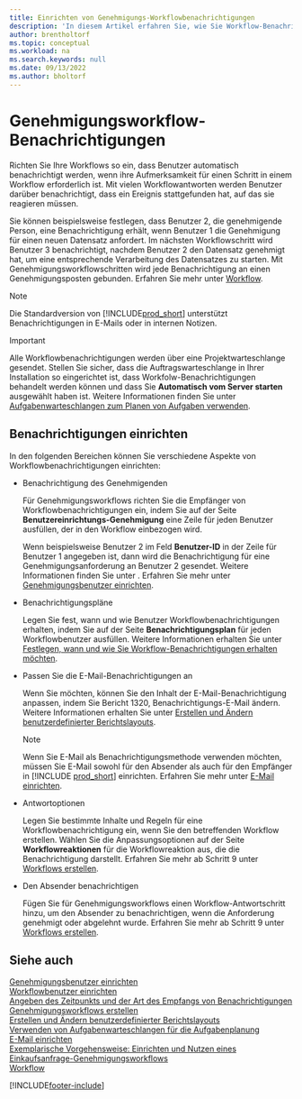 ```yaml
---
title: Einrichten von Genehmigungs-Workflowbenachrichtigungen
description: 'In diesem Artikel erfahren Sie, wie Sie Workflow-Benachrichtigungen festlegen, um einen Benutzer zu warnen, dass ein Ereignis eingetreten ist, auf das er reagieren muss; eine Workflow-Reaktion ist erforderlich.'
author: brentholtorf
ms.topic: conceptual
ms.workload: na
ms.search.keywords: null
ms.date: 09/13/2022
ms.author: bholtorf
---
```

# <a name="approval-workflow-notifications"></a>Genehmigungsworkflow-Benachrichtigungen

Richten Sie Ihre Workflows so ein, dass Benutzer automatisch benachrichtigt werden, wenn ihre Aufmerksamkeit für einen Schritt in einem Workflow erforderlich ist. Mit vielen Workflowantworten werden Benutzer darüber benachrichtigt, dass ein Ereignis stattgefunden hat, auf das sie reagieren müssen.

Sie können beispielsweise festlegen, dass Benutzer 2, die genehmigende Person, eine Benachrichtigung erhält, wenn Benutzer 1 die Genehmigung für einen neuen Datensatz anfordert. Im nächsten Workflowschritt wird Benutzer 3 benachrichtigt, nachdem Benutzer 2 den Datensatz genehmigt hat, um eine entsprechende Verarbeitung des Datensatzes zu starten. Mit Genehmigungsworkflowschritten wird jede Benachrichtigung an einen Genehmigungsposten gebunden. Erfahren Sie mehr unter [Workflow](across-workflow.md).  

> [!NOTE]  
> Die Standardversion von [!INCLUDE[prod_short](includes/prod_short.md)] unterstützt Benachrichtigungen in E-Mails oder in internen Notizen.  

> [!IMPORTANT]  
> Alle Workflowbenachrichtigungen werden über eine Projektwarteschlange gesendet. Stellen Sie sicher, dass die Auftragswarteschlange in Ihrer Installation so eingerichtet ist, dass Workfolw-Benachrichtigungen behandelt werden können und dass Sie **Automatisch vom Server starten** ausgewählt haben ist. Weitere Informationen finden Sie unter [Aufgabenwarteschlangen zum Planen von Aufgaben verwenden](admin-job-queues-schedule-tasks.md).

## <a name="set-up-notifications"></a>Benachrichtigungen einrichten

In den folgenden Bereichen können Sie verschiedene Aspekte von Workflowbenachrichtigungen einrichten:  

* Benachrichtigung des Genehmigenden

  Für Genehmigungsworkflows richten Sie die Empfänger von Workflowbenachrichtigungen ein, indem Sie auf der Seite **Benutzereinrichtungs-Genehmigung** eine Zeile für jeden Benutzer ausfüllen, der in den Workflow einbezogen wird.  

  Wenn beispielsweise Benutzer 2 im Feld **Benutzer-ID** in der Zeile für Benutzer 1 angegeben ist, dann wird die Benachrichtigung für eine Genehmigungsanforderung an Benutzer 2 gesendet. Weitere Informationen finden Sie unter . Erfahren Sie mehr unter [Genehmigungsbenutzer einrichten](across-how-to-set-up-approval-users.md). 
  
* Benachrichtigungspläne

  Legen Sie fest, wann und wie Benutzer Workflowbenachrichtigungen erhalten, indem Sie auf der Seite **Benachrichtigungsplan** für jeden Workflowbenutzer ausfüllen. Weitere Informationen erhalten Sie unter [Festlegen, wann und wie Sie Workflow-Benachrichtigungen erhalten möchten](across-how-to-specify-when-and-how-to-receive-notifications.md). 
  
* Passen Sie die E-Mail-Benachrichtigungen an

  Wenn Sie möchten, können Sie den Inhalt der E-Mail-Benachrichtigung anpassen, indem Sie Bericht 1320, Benachrichtigungs-E-Mail ändern. Weitere Informationen erhalten Sie unter [Erstellen und Ändern benutzerdefinierter Berichtslayouts](ui-how-create-custom-report-layout.md).  

  > [!NOTE]
  > Wenn Sie E-Mail als Benachrichtigungsmethode verwenden möchten, müssen Sie E-Mail sowohl für den Absender als auch für den Empfänger in [!INCLUDE [prod_short](includes/prod_short.md)] einrichten. Erfahren Sie mehr unter [E-Mail einrichten](admin-how-setup-email.md).
  
* Antwortoptionen

  Legen Sie bestimmte Inhalte und Regeln für eine Workflowbenachrichtigung ein, wenn Sie den betreffenden Workflow erstellen. Wählen Sie die Anpassungsoptionen auf der Seite **Workflowreaktionen** für die Workflowreaktion aus, die die Benachrichtigung darstellt. Erfahren Sie mehr ab Schritt 9 unter [ Workflows erstellen](across-how-to-create-workflows.md#to-create-a-workflow). 
  
* Den Absender benachrichtigen

  Fügen Sie für Genehmigungsworkflows einen Workflow-Antwortschritt hinzu, um den Absender zu benachrichtigen, wenn die Anforderung genehmigt oder abgelehnt wurde. Erfahren Sie mehr ab Schritt 9 unter [ Workflows erstellen](across-how-to-create-workflows.md#to-create-a-workflow).   

## <a name="see-also"></a>Siehe auch

[Genehmigungsbenutzer einrichten](across-how-to-set-up-approval-users.md)  
[Workflowbenutzer einrichten](across-how-to-set-up-workflow-users.md)  
[Angeben des Zeitpunkts und der Art des Empfangs von Benachrichtigungen](across-how-to-specify-when-and-how-to-receive-notifications.md)  
[Genehmigungsworkflows erstellen](across-how-to-create-workflows.md)  
[Erstellen und Ändern benutzerdefinierter Berichtslayouts](ui-how-create-custom-report-layout.md)  
[Verwenden von Aufgabenwarteschlangen für die Aufgabenplanung](admin-job-queues-schedule-tasks.md)  
[E-Mail einrichten](admin-how-setup-email.md)  
[Exemplarische Vorgehensweise: Einrichten und Nutzen eines Einkaufsanfrage-Genehmigungsworkflows](walkthrough-setting-up-and-using-a-purchase-approval-workflow.md)  
[Workflow](across-workflow.md)  

[!INCLUDE[footer-include](includes/footer-banner.md)]
